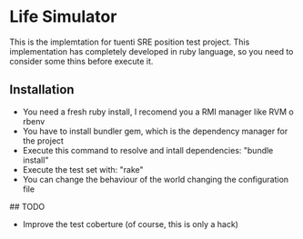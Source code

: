 # Life Simulator

This is the implemtation for tuenti SRE position test project. This implementation has completely developed in ruby language,
so you need to consider some thins before execute it.


## Installation

- You need a fresh ruby install, I recomend you a RMI manager like RVM o rbenv
- You have to install bundler gem, which is the dependency manager for the project 
- Execute this command to resolve and intall dependencies: "bundle install"
- Execute the test set with: "rake"
- You can change the behaviour of the world changing the configuration file

## TODO

- Improve the test coberture (of course, this is only a hack)
